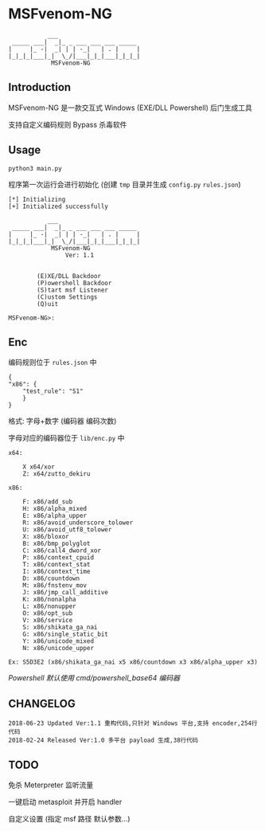 # MSFvenom-NG

```
           ___
 _____ ___|  _|_ _ ___ ___ ___ _____
|     |_ -|  _| | | -_|   | . |     |
|_|_|_|___|_|  \_/|___|_|_|___|_|_|_|
         	MSFvenom-NG
```

## Introduction

MSFvenom-NG 是一款交互式 Windows (EXE/DLL Powershell) 后门生成工具

支持自定义编码规则 Bypass 杀毒软件

## Usage

`python3 main.py`

程序第一次运行会进行初始化 (创建 `tmp` 目录并生成 `config.py` `rules.json`)

```
[*] Initializing
[+] Initialized successfully

    	   ___
 _____ ___|  _|_ _ ___ ___ ___ _____
|     |_ -|  _| | | -_|   | . |     |
|_|_|_|___|_|  \_/|___|_|_|___|_|_|_|
         	MSFvenom-NG
         		Ver: 1.1
    	

        (E)XE/DLL Backdoor
        (P)owershell Backdoor
        (S)tart msf Listener
        (C)ustom Settings
        (Q)uit
        
MSFvenom-NG>:
```

## Enc

编码规则位于 `rules.json` 中

```
{
"x86": {
	"test_rule": "S1"
	}
}
```

格式: 字母+数字 (编码器 编码次数)

字母对应的编码器位于 `lib/enc.py` 中

```
x64:

	X x64/xor
	Z: x64/zutto_dekiru

x86:

	F: x86/add_sub
	H: x86/alpha_mixed
	E: x86/alpha_upper
	R: x86/avoid_underscore_tolower
	U: x86/avoid_utf8_tolower
	X: x86/bloxor
	B: x86/bmp_polyglot
	C: x86/call4_dword_xor
	P: x86/context_cpuid
	T: x86/context_stat
	I: x86/context_time
	D: x86/countdown
	M: x86/fnstenv_mov
	J: x86/jmp_call_additive
	K: x86/nonalpha
	L: x86/nonupper
	O: x86/opt_sub
	V: x86/service
	S: x86/shikata_ga_nai
	G: x86/single_static_bit
	Y: x86/unicode_mixed
	N: x86/unicode_upper
```

`Ex: S5D3E2 (x86/shikata_ga_nai x5 x86/countdown x3 x86/alpha_upper x3)`

*Powershell 默认使用 cmd/powershell_base64 编码器*

## CHANGELOG

```
2018-06-23 Updated Ver:1.1 重构代码,只针对 Windows 平台,支持 encoder,254行代码
2018-02-24 Released Ver:1.0 多平台 payload 生成,38行代码
```

## TODO

免杀 Meterpreter 监听流量

一键启动 metasploit 并开启 handler

自定义设置 (指定 msf 路径 默认参数...)
